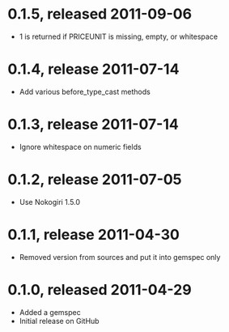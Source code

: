 # 0.1.5, released 2011-09-06

* 1 is returned if PRICEUNIT is missing, empty, or whitespace

# 0.1.4, release 2011-07-14

* Add various before_type_cast methods

# 0.1.3, release 2011-07-14

* Ignore whitespace on numeric fields

# 0.1.2, release 2011-07-05

* Use Nokogiri 1.5.0

# 0.1.1, release 2011-04-30

* Removed version from sources and put it into gemspec only

# 0.1.0, released 2011-04-29

* Added a gemspec
* Initial release on GitHub

